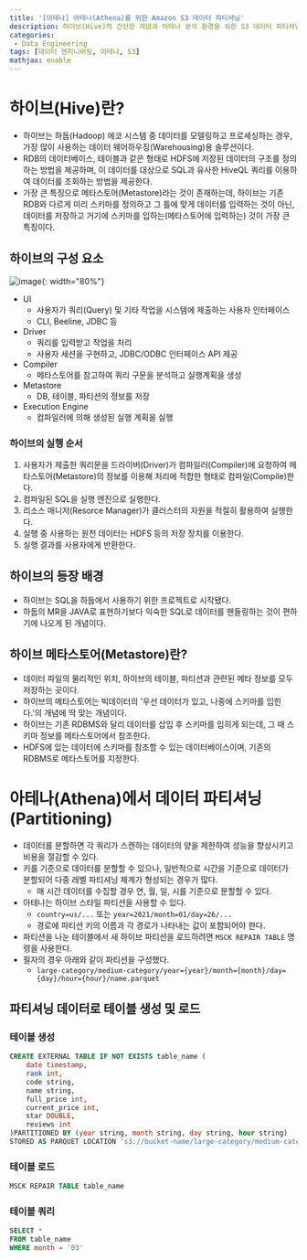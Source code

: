 ```yaml
---
title: '[아테나] 아테나(Athena)를 위한 Amazon S3 데이터 파티셔닝'
description: 하이브(Hive)의 간단한 개념과 아테나 분석 환경을 위한 S3 데이터 파티셔닝 및 테이블 생성 및 로드(Load)
categories:
 - Data Engineering
tags: [데이터 엔지니어링, 아테나, S3]
mathjax: enable
---
```


# 하이브(Hive)란?
- 하이브는 하둡(Hadoop) 에코 시스템 중 데이터를 모델링하고 프로세싱하는 경우, 가장 많이 사용하는 데이터 웨어하우징(Warehousing)용 솔루션이다.
- RDB의 데이터베이스, 테이블과 같은 형태로 HDFS에 저장된 데이터의 구조를 정의하는 방법을 제공하며, 이 데이터를 대상으로 SQL과 유사한 HiveQL 쿼리를 이용하여 데이터를 조회하는 방법을 제공한다.
- 가장 큰 특징으로 메타스토어(Metastore)라는 것이 존재하는데, 하이브는 기존 RDB와 다르게 미리 스키마를 정의하고 그 틀에 맞게 데이터를 입력하는 것이 아닌, 데이터를 저장하고 거기에 스키마를 입하는(메타스토어에 입력하는) 것이 가장 큰 특징이다.

## 하이브의 구성 요소

![image](https://user-images.githubusercontent.com/79494088/155632104-25602f0f-c6c8-4bdd-8664-a454d39d9416.png){: width="80%"}

- UI
    - 사용자가 쿼리(Query) 및 기타 작업을 시스템에 제출하는 사용자 인터페이스
    - CLI, Beeline, JDBC 등
- Driver
    - 쿼리를 입력받고 작업을 처리
    - 사용자 세션을 구현하고, JDBC/ODBC 인터페이스 API 제공
- Compiler
    - 메타스토어를 참고하여 쿼리 구문을 분석하고 실행계획을 생성
- Metastore
    - DB, 테이블, 파티션의 정보를 저장
- Execution Engine
    - 컴파일러에 의해 생성된 실행 계획을 실행

### 하이브의 실행 순서
1. 사용자가 제출한 쿼리문을 드라이버(Driver)가 컴파일러(Compiler)에 요청하여 메타스토어(Metastore)의 정보를 이용해 처리에 적합한 형태로 컴파일(Compile)한다.
2. 컴파일된 SQL을 실행 엔진으로 실행한다.
3. 리소스 매니저(Resorce Manager)가 클러스터의 자원을 적절히 활용하여 실행한다.
4. 실행 중 사용하는 원천 데이터는 HDFS 등의 저장 장치를 이용한다.
5. 실행 결과를 사용자에게 반환한다.

## 하이브의 등장 배경
- 하이브는 SQL을 하둡에서 사용하기 위한 프로젝트로 시작됐다.
- 하둡의 MR을 JAVA로 표현하기보다 익숙한 SQL로 데이터를 핸들링하는 것이 편하기에 나오게 된 개념이다.

## 하이브 메타스토어(Metastore)란?
- 데이터 파일의 물리적인 위치, 하이브의 테이블, 파티션과 관련된 메타 정보를 모두 저장하는 곳이다.
- 하이브의 메타스토어는 빅데이터의 '우선 데이터가 있고, 나중에 스키마를 입힌다.'의 개념에 딱 맞는 개념이다.
- 하이브는 기존 RDBMS와 달리 데이터를 삽입 후 스키마를 입히게 되는데, 그 때 스키마 정보를 메타스토어에서 참조한다.
- HDFS에 있는 데이터에 스키마를 참조할 수 있는 데이터베이스이며, 기존의 RDBMS로 메타스토어를 지정한다.

# 아테나(Athena)에서 데이터 파티셔닝(Partitioning)
- 데이터를 분할하면 각 쿼리가 스캔하는 데이터의 양을 제한하여 성능을 향상시키고 비용을 절감할 수 있다.
- 키를 기준으로 데이터를 분할할 수 있으나, 일반적으로 시간을 기준으로 데이터가 분할되어 다중 레벨 파티셔닝 체계가 형성되는 경우가 많다.
    - 매 시간 데이터를 수집할 경우 연, 월, 일, 시를 기준으로 분할할 수 있다.
- 아테나는 하이브 스타일 파티션을 사용할 수 있다.
    - `country=us/...` 또는 `year=2021/month=01/day=26/...`
    - 경로에 파티션 키의 이름과 각 경로가 나타내는 값이 포함되어야 한다.
- 파티션을 나눈 테이블에서 새 하이브 파티션을 로드하려면 `MSCK REPAIR TABLE` 명령을 사용한다.
- 필자의 경우 아래와 같이 파티션을 구성했다.
    - `large-category/medium-category/year={year}/month={month}/day={day}/hour={hour}/name.parquet`

## 파티셔닝 데이터로 테이블 생성 및 로드

### 테이블 생성

```sql
CREATE EXTERNAL TABLE IF NOT EXISTS table_name (
    date timestamp,
    rank int,
    code string,
    name string,
    full_price int,
    current_price int,
    star DOUBLE,
    reviews int
)PARTITIONED BY (year string, month string, day string, hour string)
STORED AS PARQUET LOCATION 's3://bucket-name/large-category/medium-category' tblproperties("parquet.compress"="SNAPPY")
```

### 테이블 로드

```sql
MSCK REPAIR TABLE table_name
```

### 테이블 쿼리

```sql
SELECT *
FROM table_name
WHERE month = '03'
```

